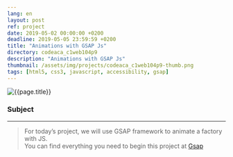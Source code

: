 ```yaml
---
lang: en
layout: post
ref: project
date: 2019-05-02 00:00:00 +0200
deadline: 2019-05-05 23:59:59 +0200
title: "Animations with GSAP Js"
directory: codeaca_c1web104p9
description: "Animations with GSAP Js"
thumbnail: /assets/img/projects/codeaca_c1web104p9-thumb.png
tags: [html5, css3, javascript, accessibility, gsap]
---
```


![{{page.title}}]({{page.thumbnail}})

### Subject

* * *

>For today’s project, we will use GSAP framework to animate a factory with JS.  
You can find everything you need to begin this project at [Gsap](https://greensock.com/)  
